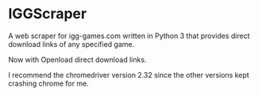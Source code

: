 # IGGScraper
A web scraper for igg-games.com written in Python 3 that provides direct download links of any specified game. 

Now with Openload direct download links.

I recommend the chromedriver version 2.32 since the other versions kept crashing chrome for me.
